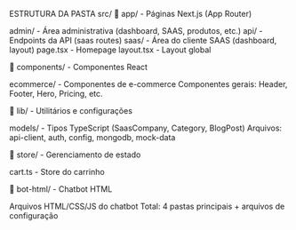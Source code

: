  ESTRUTURA DA PASTA src/
📂 app/ - Páginas Next.js (App Router)

admin/ - Área administrativa (dashboard, SAAS, produtos, etc.)
api/ - Endpoints da API (saas routes)
saas/ - Área do cliente SAAS (dashboard, layout)
page.tsx - Homepage
layout.tsx - Layout global

📂 components/ - Componentes React

ecommerce/ - Componentes de e-commerce
Componentes gerais: Header, Footer, Hero, Pricing, etc.

📂 lib/ - Utilitários e configurações

models/ - Tipos TypeScript (SaasCompany, Category, BlogPost)
Arquivos: api-client, auth, config, mongodb, mock-data

📂 store/ - Gerenciamento de estado

cart.ts - Store do carrinho

📂 bot-html/ - Chatbot HTML

Arquivos HTML/CSS/JS do chatbot
Total: 4 pastas principais + arquivos de configuração